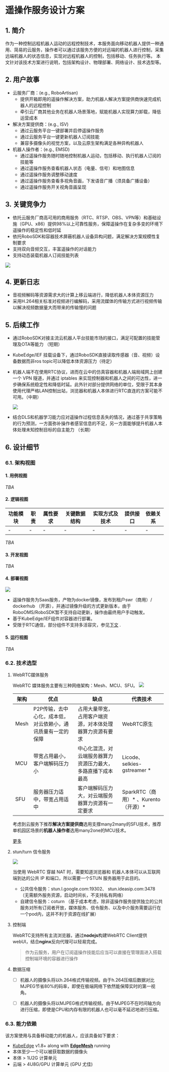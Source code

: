 # 遥操作服务设计方案

## 1. 简介
作为一种控制远程机器人运动的远程控制技术，本服务面向移动机器人提供一种通用、简易的云服务，操作者可以通过该服务方便的对远端的机器人进行控制，采集远端机器人的状态信息，实现对远程机器人的控制，包括移动、任务执行等。
本文针对该技术方案进行说明，包括架构设计、物理部署、网络设计、技术选型等。

## 2. 用户故事

- 云服务厂商：(e.g., RoboArtisan)
  - 提供开箱即用的遥操作解决方案，助力机器人解决方案提供商快速完成机器人的远程控制
  - 牵引云厂商其他业务在机器人场景落地，赋能机器人实现算力卸载，降低运营成本
- 解决方案提供商：(e.g., ISV)
  - 通过云服务平台一键部署并启停遥操作服务
  - 通过云服务平台一键更新机器人订阅技能
  - 兼容多摄像头的视觉方案，以及云原生架构满足各种异构机器人
- 机器人操作者：(e.g., EMSD)
  - 通过遥操作服务随时随地控制机器人运动，包括移动、执行机器人订阅的技能等
  - 通过遥操作服务查看机器人状态（电量、信号）和地图信息
  - 通过遥操作服务调整移动速度
  - 通过遥操作服务查看多视角音画，下发语音广播（须具备广播设备）
  - 通过遥操作服务开关视角音画呈现

## 3. 关键竞争力

- 依托云服务厂商高可用的商用服务（RTC、RTSP、OBS、VPN等）和基础设施（GPU、x86）提供98%以上可靠性服务，保障遥操作在复杂多变的环境下遥操作的稳定性和低时延
- 依托RoboSDK和容器技术屏蔽机器人设备异构问题，满足解决方案规模性复制要求
- 支持双向音频交互，丰富遥操作的对话能力
- 支持动态装载机器人订阅技能列表

![](images/RTC_streaming_test.png)

## 4. 更新日志

- 音视频解码等资源需求大的计算上移云端进行，降低机器人本体资源压力
- 采用H.264相关标准对视频进行编解码，采用流媒体的传输方式进行视频传输以解决视频数据量大而带来的传输慢的问题

## 5. 后续工作

- 通过RoboSDK对接主流云机器人平台技能市场的接口，满足可配置的技能管理及OTA等能力 （短期）
- KubeEdge/IEF 挂载设备下，通过RoboSDK直接读取传感器（音、视频）设备数据而非ros topic可以降低本体资源压力（待定）
- 机器人端不在使用RTC协议，进而在云中的仿真容器和机器人端局域网上创建一个 VPN 隧道，并通过 iptables 来实现控制器和机器人之间的可达性，进一步确保系统稳定性和降低时延。此外针对部分提供网络的单位，受限于其本身使用代理严格LAN控制出站，浏览器和机器人本体进行RTC直连的方案可能不可用。（中期）
  
  ![](images/vpn_overview.png)

- 结合DLS和机器学习能力应对遥操作过程信息丢失的情况，通过基于共享策略的行为预测，一方面弥补操作者感官信息的不足，另一方面能够提升机器人本体处理未知控制目标的自主能力 （长期）

## 6. 设计细节

### 6.1. 架构视图

#### 1. 用例视图

   *TBA*

#### 2. 逻辑视图

   | 功能模块 | 职责 | 属性要求 | 关键数据结构 | 实现方式及技术 | 提供接口 | 依赖关系 |
   |-----|-----|-----|-----|-----|-----|-----|
   | - |  - |  - |  - |  - |  - |  - |  - | 

   *TBA*

#### 3. 开发视图

   *TBA*

#### 4. 部署视图

   ![](images/deploy_views.png)

   - 遥操作服务为Saas服务，产物为docker镜像，发布到租户swr（商用）/ dockerhub （开源），并通过镜像升级的方式更新版本，由于RoboOMS/RoboSDK暂不支持自动更新，操作由最终用户手动触发。
   - 基于KubeEdge/IEF组件对容器进行部署。
   - 受限于RTC通信，部分组件不支持多活容灾，参见[下文](#62-技术选型) .

#### 5. 运行视图

   *TBA*

### 6.2. 技术选型

1. WebRTC媒体服务
   
   WebRTC 媒体服务主要有三种网络架构：Mesh、MCU、SFU。
   ![](./images/webrtc-commuication-model.png)

   | 架构  | 优点             | 缺点             | 代表技术        |
   |------|-----------------|-----------------|-----------------|
   |Mesh  | P2P传输，去中心化，成本低，对云依赖小，通讯质量有一定的保障     |占用大量带宽，占用客户端资源，对本体处理器算力资源有要求 | WebRTC原生 |
   |MCU   | 带宽占用最小，客户端解码压力小    |中心化混流，对云端服务器算力资源压力最大，多路直播下成本最高| Licode、selkies-gstreamer * |
   |SFU   | 服务器压力适中，带宽占用适中             | 客户端解码压力大，对云端服务器算力资源有一定要求 | SparkRTC（商用）* 、Kurento（开源）* |

    考虑到云服务下推荐**解决方案提供商**选用支撑many2many的SFU技术，推荐单机园区场景的**机器人操作者**选用many2one的MCU技术。

    [更多](https://github.com/acgist/taoyao)

2. stun/turn 信令服务
   
   ![](./images/stun-over-k8s.png)

   当使用 WebRTC 穿越 NAT 时，需要知道浏览器和 机器人本体可以从互联网端到达的公共 IP 和端口，所以需要一个STUN 服务器用于此目的。

    - 公共信令服务：​stun​​​.l.google.com:19302、
stun.ideasip.com:3478 （无需额外服务资源，启动时间长，不支持私有网络）
    - 自建信令服务：coturn （基于成本考虑，除非遥操作服务提供独立的公共服务对所有订阅者开放，媒体服务、信令服务、以及中介服务需要运行在一个pod内，这并不利于资源在线扩展）

3. 控制端

   WebRTC支持所有主流浏览器，通过**nodejs**构建WebRTC Client提供webUI，结合**nginx**反向代理可以轻易完成。

   > 作为云服务，用户在订阅遥操作技能后应当可以直接在管理面进入搭载控制端环境的容器进行操作

4. 数据压缩

    - [ ] 机器人的摄像头将以h.264格式传输视频。由于h.264压缩后数据对比MJPEG节省80%的码率，即使在极端网络下依然能保障实时的第一视角。

    - [ ] 机器人的摄像头将以MJPEG格式传输视频。由于MJPEG不在时间轴方向进行压缩，即使是CPU和内存有限的机器人也可以毫不延迟地进行压缩。

### 6.3. 能力依赖

该方案使用与具备移动能力的机器人，应该具备如下要求：

- [KubeEdge][kubeedge] v1.8+ along with **[EdgeMesh][edgemesh]** running
- 本体至少一个可以被获取数据的摄像头
- 本体 &gt; 1U2G 计算单元 
- 云端 &gt; 4U8G/GPU 计算单元 (GPU 尤佳)


[kubeedge]:https://github.com/kubeedge/kubeedge
[edgemesh]:https://github.com/kubeedge/edgemesh